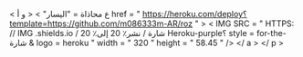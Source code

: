 
< ع  محاذاة = "اليسار" > < و  أ href = " https://heroku.com/deploy؟template=https://github.com/m086333m-AR/roz " >  < IMG  SRC = " HTTPS: // IMG .shields.io / شارة / نشر٪ 20 إلى٪ 20 Heroku-purple؟ style = for-the-شارة & logo = heroku "  width = " 320 "  height = " 58.45 " /> </ a > </ p >
